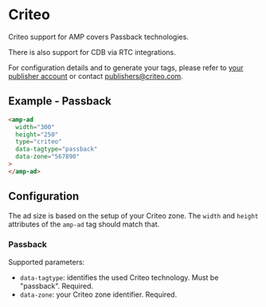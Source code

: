 <!---
Copyright 2015 The AMP HTML Authors. All Rights Reserved.

Licensed under the Apache License, Version 2.0 (the "License");
you may not use this file except in compliance with the License.
You may obtain a copy of the License at

      http://www.apache.org/licenses/LICENSE-2.0

Unless required by applicable law or agreed to in writing, software
distributed under the License is distributed on an "AS-IS" BASIS,
WITHOUT WARRANTIES OR CONDITIONS OF ANY KIND, either express or implied.
See the License for the specific language governing permissions and
limitations under the License.
-->

# Criteo

Criteo support for AMP covers Passback technologies.

There is also support for CDB via RTC integrations.

For configuration details and to generate your tags, please refer to [your publisher account](https://publishers.criteo.com) or contact publishers@criteo.com.

## Example - Passback

```html
<amp-ad
  width="300"
  height="250"
  type="criteo"
  data-tagtype="passback"
  data-zone="567890"
>
</amp-ad>
```

## Configuration

The ad size is based on the setup of your Criteo zone. The `width` and `height` attributes of the `amp-ad` tag should match that.

### Passback

Supported parameters:

-   `data-tagtype`: identifies the used Criteo technology. Must be "passback". Required.
-   `data-zone`: your Criteo zone identifier. Required.
